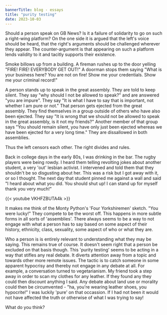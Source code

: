 ```yaml
---
bannerTitle: blog - essays
title: "purity testing"
date: 2023-10-03
---
```


Should a person speak on GB News? Is it a failure of solidarity to go on such a
right-wing platform? On the one side it is argued that the left's voice should
be heard, that the right's arguments should be challenged wherever they appear.
The counter-argument is that appearing on such a platform lends validity to it
and tacitly supports their existence.

Smoke billows up from a building. A fireman rushes up to the door yelling
"FIRE! FIRE! EVERYBODY GET OUT!" A doorman stops them saying "What is your
business here? You are not on fire! Show me your credentials. Show me your
criminal record!"

A person stands up to speak in the great assembly. They are told to keep
silent. They say "why should I not be allowed to speak?" and are answered "you
are impure". They say "It is what I have to say that is important, not whether
I am pure or not." That person gets ejected from the great assembly. They find
themselves in a group outside of others who have also been ejected. They say
"It is wrong that we should not be allowed to speak in the great assembly, is
it not my friends?" Another member of that group says "You should remain
silent, you have only just been ejected whereas we have been ejected for a very
long time." They are dissallowed in both assemblies.

Thus the left censors each other. The right divides and rules.

Back in college days in the early 80s, I was drinking in the bar. The rugby
players were being rowdy. I heard them telling revolting jokes about another
student, a very 'out' lesbian activist. I intervened and told them that they
shouldn't be so disgusting about her. This was a risk but I got away with it,
or so I thought. The next day that student pinned me against a wall and said "I
heard about what you did. You should shut up! I can stand up for myself thank
you very much!"

{{< youtube VKHFZBUTA4k >}}

It makes me think of the Monty Python's 'Four Yorkshiremen' sketch. "You were
lucky!" They compete to be the worst off. This happens in more subtle forms in
all sorts of 'assemblies'. There always seems to be a way to not engage with
what a person has to say based on some aspect of their history, ethnicity,
class, sexuality, some aspect of who or what they are.

Who a person is is entirely relevant to understanding what they may be saying.
This remains true of course. It doesn't seem right that a person be excluded on
that basis though. This 'purity testing' seems to be acting in a way that
stifles any real debate. It diverts attention away from a topic and towards
other more remote issues. The tactic is to catch someone in some apparent
hypocrisy and thereby not engage in any debate at all. For example, a
conversation turned to vegetarianism. My friend took a step away in order to
scan my clothes for any leather. If they found any they could then discount
anything I said. Any debate about land use or morality could then be
circumvented - "ha, you're wearing leather shoes, you hypocrite!" I was luckily
'pure' on that occassion. If I had not been it would not have affected the
truth or otherwise of what I was trying to say!

What do you think?
